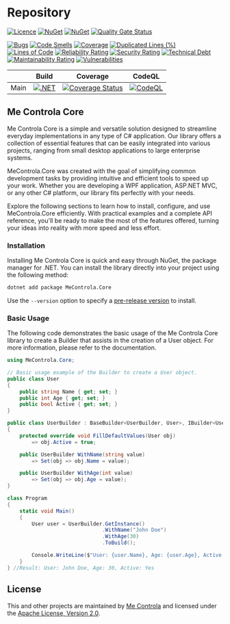 # Repository

[![Licence](https://img.shields.io/badge/license-Apache%202-blue)](license.txt) [![NuGet](https://img.shields.io/nuget/v/mecontrola.core.svg)](https://www.nuget.org/packages/mecontrola.core) [![NuGet](https://img.shields.io/nuget/dt/mecontrola.core.svg)](https://www.nuget.org/packages/mecontrola.core) [![Quality Gate Status](https://sonarcloud.io/api/project_badges/measure?project=mecontrola_mecontrola.core&metric=alert_status)](https://sonarcloud.io/summary/new_code?id=mecontrola_mecontrola.core)

[![Bugs](https://sonarcloud.io/api/project_badges/measure?project=mecontrola_mecontrola.core&metric=bugs)](https://sonarcloud.io/summary/new_code?id=mecontrola_mecontrola.core) [![Code Smells](https://sonarcloud.io/api/project_badges/measure?project=mecontrola_mecontrola.core&metric=code_smells)](https://sonarcloud.io/summary/new_code?id=mecontrola_mecontrola.core) [![Coverage](https://sonarcloud.io/api/project_badges/measure?project=mecontrola_mecontrola.core&metric=coverage)](https://sonarcloud.io/summary/new_code?id=mecontrola_mecontrola.core) [![Duplicated Lines (%)](https://sonarcloud.io/api/project_badges/measure?project=mecontrola_mecontrola.core&metric=duplicated_lines_density)](https://sonarcloud.io/summary/new_code?id=mecontrola_mecontrola.core)
[![Lines of Code](https://sonarcloud.io/api/project_badges/measure?project=mecontrola_mecontrola.core&metric=ncloc)](https://sonarcloud.io/summary/new_code?id=mecontrola_mecontrola.core) [![Reliability Rating](https://sonarcloud.io/api/project_badges/measure?project=mecontrola_mecontrola.core&metric=reliability_rating)](https://sonarcloud.io/summary/new_code?id=mecontrola_mecontrola.core) [![Security Rating](https://sonarcloud.io/api/project_badges/measure?project=mecontrola_mecontrola.core&metric=security_rating)](https://sonarcloud.io/summary/new_code?id=mecontrola_mecontrola.core) [![Technical Debt](https://sonarcloud.io/api/project_badges/measure?project=mecontrola_mecontrola.core&metric=sqale_index)](https://sonarcloud.io/summary/new_code?id=mecontrola_mecontrola.core)
[![Maintainability Rating](https://sonarcloud.io/api/project_badges/measure?project=mecontrola_mecontrola.core&metric=sqale_rating)](https://sonarcloud.io/summary/new_code?id=mecontrola_mecontrola.core) [![Vulnerabilities](https://sonarcloud.io/api/project_badges/measure?project=mecontrola_mecontrola.core&metric=vulnerabilities)](https://sonarcloud.io/summary/new_code?id=mecontrola_mecontrola.core)

|| Build | Coverage | CodeQL |
| ------ | ------ | ------ | ------ |
| Main | [![.NET](https://github.com/mecontrola/mecontrola.core/actions/workflows/dotnet.yml/badge.svg)](https://github.com/mecontrola/mecontrola.core/actions/workflows/dotnet.yml) | [![Coverage Status](https://coveralls.io/repos/github/mecontrola/mecontrola.core/badge.svg?branch=main)](https://coveralls.io/github/mecontrola/mecontrola.core?branch=main) | [![CodeQL](https://github.com/mecontrola/mecontrola.core/actions/workflows/codeql-analysis.yml/badge.svg?branch=main)](https://github.com/mecontrola/mecontrola.core/actions/workflows/codeql-analysis.yml) |

## Me Controla Core

Me Controla Core is a simple and versatile solution designed to streamline everyday implementations in any type of C# application. Our library offers a collection of essential features that can be easily integrated into various projects, ranging from small desktop applications to large enterprise systems.

MeControla.Core was created with the goal of simplifying common development tasks by providing intuitive and efficient tools to speed up your work. Whether you are developing a WPF application, ASP.NET MVC, or any other C# platform, our library fits perfectly with your needs.

Explore the following sections to learn how to install, configure, and use MeControla.Core efficiently. With practical examples and a complete API reference, you'll be ready to make the most of the features offered, turning your ideas into reality with more speed and less effort.

### Installation
Installing Me Controla Core is quick and easy through NuGet, the package manager for .NET. You can install the library directly into your project using the following method:

```sh
dotnet add package MeControla.Core
```
Use the `--version` option to specify a [pre-release version](https://www.nuget.org/packages/mecontrola.core/absoluteLatest) to install.

### Basic Usage
The following code demonstrates the basic usage of the Me Controla Core library to create a Builder that assists in the creation of a User object. For more information, please refer to the documentation.

```cs
using MeControla.Core;

// Basic usage example of the Builder to create a User object.
public class User
{
    public string Name { get; set; }
    public int Age { get; set; }
    public bool Active { get; set; }
}

public class UserBuilder : BaseBuilder<UserBuilder, User>, IBuilder<User>
{
    protected override void FillDefaultValues(User obj)
        => obj.Active = true;

    public UserBuilder WithName(string value)
        => Set(obj => obj.Name = value);

    public UserBuilder WithAge(int value)
        => Set(obj => obj.Age = value);
}

class Program
{
    static void Main()
    {
        User user = UserBuilder.GetInstance()
                               .WithName("John Doe")
                               .WithAge(30)
                               .ToBuild();

        Console.WriteLine($"User: {user.Name}, Age: {user.Age}, Active: {(user.Active ? "Yes" ; "No")}");
    }
} //Result: User: John Doe, Age: 30, Active: Yes
```

## License
This and other projects are maintained by [Me Controla](https://mecontrola.com) and licensed under the [Apache License, Version 2.0](license.txt).